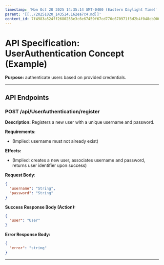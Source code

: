 ```yaml
---
timestamp: 'Mon Oct 20 2025 14:35:14 GMT-0400 (Eastern Daylight Time)'
parent: '[[../20251020_143514.162ea7c4.md]]'
content_id: 7f4983a524ff2680233e3c6e67459f67cd776c670971f3d2b4f048cb90054a50
---
```


# API Specification: UserAuthentication Concept (Example)

**Purpose:** authenticate users based on provided credentials.

***

## API Endpoints

### POST /api/UserAuthentication/register

**Description:** Registers a new user with a unique username and password.

**Requirements:**

* (Implied: username must not already exist)

**Effects:**

* (Implied: creates a new user, associates username and password, returns user identifier upon success)

**Request Body:**

```json
{
  "username": "String",
  "password": "String"
}
```

**Success Response Body (Action):**

```json
{
  "user": "User"
}
```

**Error Response Body:**

```json
{
  "error": "string"
}
```

***
